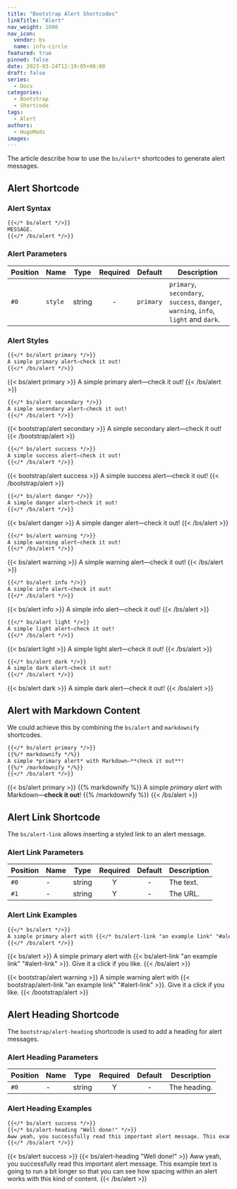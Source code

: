 ```yaml
---
title: "Bootstrap Alert Shortcodes"
linkTitle: "Alert"
nav_weight: 1000
nav_icon:
  vendor: bs
  name: info-circle
featured: true
pinned: false
date: 2023-03-24T12:19:05+08:00
draft: false
series:
  - Docs
categories:
  - Bootstrap
  - Shortcode
tags:
  - Alert
authors:
  - HugoMods
images:
---
```


The article describe how to use the `bs/alert*` shortcodes to generate alert messages.

<!--more-->

## Alert Shortcode

### Alert Syntax

```markdown
{{</* bs/alert */>}}
MESSAGE.
{{</* /bs/alert */>}}
```

### Alert Parameters

| Position | Name | Type | Required | Default | Description |
| -------- | ---- | ---- | :------: | :-----: | ----------- |
| `#0` | `style` | string | - | `primary` | `primary`, `secondary`, `success`, `danger`, `warning`, `info`, `light` and `dark`. |

### Alert Styles

```markdown
{{</* bs/alert primary */>}}
A simple primary alert—check it out!
{{</* /bs/alert */>}}
```

{{< bs/alert primary >}}
A simple primary alert—check it out!
{{< /bs/alert >}}

```markdown
{{</* bs/alert secondary */>}}
A simple secondary alert—check it out!
{{</* /bs/alert */>}}
```

{{< bootstrap/alert secondary >}}
A simple secondary alert—check it out!
{{< /bootstrap/alert >}}

```markdown
{{</* bs/alert success */>}}
A simple success alert—check it out!
{{</* /bs/alert */>}}
```

{{< bootstrap/alert success >}}
A simple success alert—check it out!
{{< /bootstrap/alert >}}

```markdown
{{</* bs/alert danger */>}}
A simple danger alert—check it out!
{{</* /bs/alert */>}}
```

{{< bs/alert danger >}}
A simple danger alert—check it out!
{{< /bs/alert >}}

```markdown
{{</* bs/alert warning */>}}
A simple warning alert—check it out!
{{</* /bs/alert */>}}
```

{{< bs/alert warning >}}
A simple warning alert—check it out!
{{< /bs/alert >}}

```markdown
{{</* bs/alert info */>}}
A simple info alert—check it out!
{{</* /bs/alert */>}}
```

{{< bs/alert info >}}
A simple info alert—check it out!
{{< /bs/alert >}}

```markdown
{{</* bs/alert light */>}}
A simple light alert—check it out!
{{</* /bs/alert */>}}
```

{{< bs/alert light >}}
A simple light alert—check it out!
{{< /bs/alert >}}

```markdown
{{</* bs/alert dark */>}}
A simple dark alert—check it out!
{{</* /bs/alert */>}}
```

{{< bs/alert dark >}}
A simple dark alert—check it out!
{{< /bs/alert >}}

## Alert with Markdown Content

We could achieve this by combining the `bs/alert` and `markdownify` shortcodes.

```markdown
{{</* bs/alert primary */>}}
{{%/* markdownify */%}}
A simple *primary alert* with Markdown—**check it out**!
{{%/* /markdownify */%}}
{{</* /bs/alert */>}}
```

{{< bs/alert primary >}}
{{% markdownify %}}
A simple *primary alert* with Markdown—**check it out**!
{{% /markdownify %}}
{{< /bs/alert >}}

## Alert Link Shortcode

The `bs/alert-link` allows inserting a styled link to an alert message.

### Alert Link Parameters

| Position | Name | Type | Required | Default | Description |
| -------- | ---- | ---- | :------: | :-----: | ----------- |
| `#0` | - | string | Y  | - | The text. |
| `#1` | - | string | Y  | - | The URL. |

### Alert Link Examples

```markdown
{{</* bs/alert */>}}
A simple primary alert with {{</* bs/alert-link "an example link" "#alert-link" */>}}. Give it a click if you like.
{{</* /bs/alert */>}}
```

{{< bs/alert >}}
A simple primary alert with {{< bs/alert-link "an example link" "#alert-link" >}}. Give it a click if you like.
{{< /bs/alert >}}

{{< bootstrap/alert warning >}}
A simple warning alert with {{< bootstrap/alert-link "an example link" "#alert-link" >}}. Give it a click if you like.
{{< /bootstrap/alert >}}

## Alert Heading Shortcode

The `bootstrap/alert-heading` shortcode is used to add a heading for alert messages.

### Alert Heading Parameters

| Position | Name | Type | Required | Default | Description |
| -------- | ---- | ---- | :------: | :-----: | ----------- |
| `#0` | - | string | Y  | - | The heading. |

### Alert Heading Examples

```markdown
{{</* bs/alert success */>}}
{{</* bs/alert-heading "Well done!" */>}}
Aww yeah, you successfully read this important alert message. This example text is going to run a bit longer so that you can see how spacing within an alert works with this kind of content.
{{</* /bs/alert */>}}
```

{{< bs/alert success >}}
{{< bs/alert-heading "Well done!" >}}
Aww yeah, you successfully read this important alert message. This example text is going to run a bit longer so that you can see how spacing within an alert works with this kind of content.
{{< /bs/alert >}}
